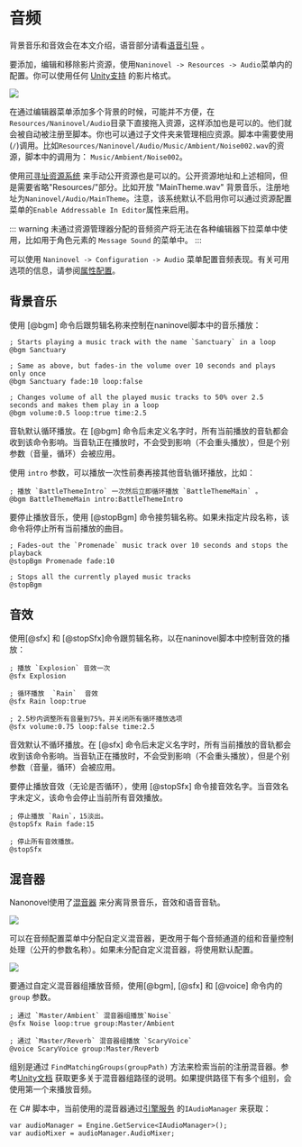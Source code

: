 ﻿# 音频

背景音乐和音效会在本文介绍，语音部分请看[语音引导](/guide/voicing.md) 。

要添加，编辑和移除影片资源，使用`Naninovel -> Resources -> Audio`菜单内的配置。你可以使用任何 [Unity支持](https://docs.unity3d.com/Manual/AudioFiles.html) 的影片格式。

![](https://i.gyazo.com/cacdec36623dbbfcf9f49c594de53c0f.png)

在通过编辑器菜单添加多个背景的时候，可能并不方便，在
`Resources/Naninovel/Audio`目录下直接拖入资源，这样添加也是可以的。他们就会被自动被注册至脚本。你也可以通过子文件夹来管理相应资源。脚本中需要使用(`/`)调用。比如`Resources/Naninovel/Audio/Music/Ambient/Noise002.wav`的资源，脚本中的调用为： `Music/Ambient/Noise002`。

使用[可寻址资源系统](/zh/guide/resource-providers.md#寻址资源系统) 来手动公开资源也是可以的。公开资源地址和上述相同，但是需要省略"Resources/"部分。比如开放 "MainTheme.wav" 背景音乐，注册地址为`Naninovel/Audio/MainTheme`。注意，该系统默认不启用你可以通过资源配置菜单的`Enable Addressable In Editor`属性来启用。

::: warning
未通过资源管理器分配的音频资产将无法在各种编辑器下拉菜单中使用，比如用于角色元素的 `Message Sound` 的菜单中。
:::

可以使用 `Naninovel -> Configuration -> Audio` 菜单配置音频表现。有关可用选项的信息，请参阅[属性配置](/zh/guide/configuration.md#音频)。

## 背景音乐

使用 [@bgm] 命令后跟剪辑名称来控制在naninovel脚本中的音乐播放：

```nani
; Starts playing a music track with the name `Sanctuary` in a loop
@bgm Sanctuary

; Same as above, but fades-in the volume over 10 seconds and plays only once
@bgm Sanctuary fade:10 loop:false

; Changes volume of all the played music tracks to 50% over 2.5 seconds and makes them play in a loop
@bgm volume:0.5 loop:true time:2.5
```

音轨默认循环播放。在 [@bgm] 命令后未定义名字时，所有当前播放的音轨都会收到该命令影响。当音轨正在播放时，不会受到影响（不会重头播放），但是个别参数（音量，循环）会被应用。

使用 `intro` 参数，可以播放一次性前奏再接其他音轨循环播放，比如：

```nani
; 播放 `BattleThemeIntro` 一次然后立即循环播放 `BattleThemeMain` 。
@bgm BattleThemeMain intro:BattleThemeIntro
```

要停止播放音乐，使用 [@stopBgm] 命令接剪辑名称。如果未指定片段名称，该命令将停止所有当前播放的曲目。

```nani
; Fades-out the `Promenade` music track over 10 seconds and stops the playback
@stopBgm Promenade fade:10

; Stops all the currently played music tracks
@stopBgm
```

## 音效

使用[@sfx] 和 [@stopSfx]命令跟剪辑名称，以在naninovel脚本中控制音效的播放：

```nani
; 播放 `Explosion` 音效一次
@sfx Explosion

; 循环播放  `Rain`  音效
@sfx Rain loop:true

; 2.5秒内调整所有音量到75%，并关闭所有循环播放选项
@sfx volume:0.75 loop:false time:2.5
```

音效默认不循环播放。在 [@sfx] 命令后未定义名字时，所有当前播放的音轨都会收到该命令影响。当音轨正在播放时，不会受到影响（不会重头播放），但是个别参数（音量，循环）会被应用。

要停止播放音效（无论是否循环），使用 [@stopSfx] 命令接音效名字。当音效名字未定义，该命令会停止当前所有音效播放。

```nani
; 停止播放 `Rain`，15淡出。
@stopSfx Rain fade:15

; 停止所有音效播放。
@stopSfx
```

## 混音器

Nanonovel使用了[混音器](https://docs.unity3d.com/Manual/AudioMixer.html) 来分离背景音乐，音效和语音音轨。

![](https://i.gyazo.com/6271d59ee9ac63a0a218316bd3bc78a8.png)

可以在音频配置菜单中分配自定义混音器，更改用于每个音频通道的组和音量控制处理（公开的参数名称）。如果未分配自定义混音器，将使用默认配置。

![](https://i.gyazo.com/ef2db68edb871608d1718117a37e9486.png)

要通过自定义混音器组播放音频，使用[@bgm], [@sfx] 和 [@voice] 命令内的 `group` 参数。

```nani
; 通过 `Master/Ambient` 混音器组播放`Noise`
@sfx Noise loop:true group:Master/Ambient

; 通过 `Master/Reverb` 混音器组播放 `ScaryVoice`
@voice ScaryVoice group:Master/Reverb
```

组别是通过 `FindMatchingGroups(groupPath)` 方法来检索当前的注册混音器。参考[Unity文档](https://docs.unity3d.com/ScriptReference/Audio.AudioMixer.FindMatchingGroups) 获取更多关于混音器组路径的说明。如果提供路径下有多个组别，会使用第一个来播放音频。

在 C# 脚本中，当前使用的混音器通过[引擎服务](/zh/guide/engine-services.md) 的`IAudioManager` 来获取：

```nani
var audioManager = Engine.GetService<IAudioManager>();
var audioMixer = audioManager.AudioMixer;
```
